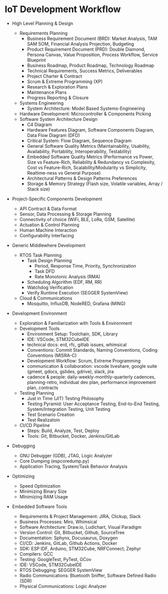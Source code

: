 # IoT Development Workflow

- High Level Planning & Design
    - Requirements Planning
        - Business Requirement Document (BRD): Market Analysis, TAM SAM SOM, Financial Analysis Projection, Budgeting
        - Product Requirement Document (PRD): Double Diamond, Persona Canvas, Value Proposition, Process Workflow, Service Blueprint
        - Business Roadmap, Product Roadmap, Technology Roadmap
        - Technical Requirements, Success Metrics, Deliverables
        - Project Charter & Contract
        - Scrum & Extreme Programming (XP)
        - Research & Exploration Plans
        - Maintenance Plans
        - Progress Reporting & Closure
    - Systems Engineering
        - System Architecture: Model Based Systems-Engineering
    - Hardware Development: Microcontroller & Components Picking
    - Software System Architecture Design
        - C4 Diagram
        - Hardware Features Diagram, Software Components Diagram, Data Flow Diagram (DFD)
        - Critical System: Flow Diagram, Sequence Diagram
        - General Software Quality Metrics (Maintainability, Usability, Availability, Portability, Interoperability, Testability)
        - Embedded Software Quality Metrics (Performance vs Power, Size vs Feature-Rich, Reliability & Redundancy vs Complexity, Cost vs Feature-Rich, Scalability/Modularity vs Simplicity, Realtime-ness vs General Purpose)
        - Architectural Patterns & Design Patterns Preferences
        - Storage & Memory Strategy (Flash size, Volatile variables, Array / Stack size)

- Project-Specific Components Development
    - API Contract & Data Format
    - Sensor, Data Processing & Storage Planning
    - Connectivity of choice (WiFi, BLE, LoRa, GSM, Satellite)
    - Actuation & Control Planning
    - Human Machine Interaction
    - Configurability Interfacing

- Generic Middlewhere Development
    - RTOS Task Planning
        - Task Design Planning
            - Period, Response Time, Priority, Synchronization
            - Task DFD
            - Rate Monotonic Analysis (RMA)
        - Scheduling Algorithm (EDF, RM, RR)
        - Watchdog Verification
        - Verify Runtime Execution (SEGGER SystemView)
    - Cloud & Communications
        - Mosquitto, InfluxDB, NodeRED, Grafana (MING)

- Development Environment
    - Exploration & Familiarization with Tools & Environment
    - Development Tools
        - Environment Setup: Toolchain, SDK, Library
        - IDE: VSCode, STM32CubeIDE
        - technical docs: erd, rfc, gitlab issues, whimsical
        - Conventions: Commit Standards, Naming Conventions, Coding Conventions (MISRA-C)
        - Development Workflow: Scrum, Extreme Programming
        - communication & collaboration: vscode liveshare, google suite (gmeet, gdocs, gslides, gdrive), slack, jira
        - cadence & people: daily-weekly-monthly-quarterly cadences, planning-retro, individual dev plan, performance improvement plan, contracts
    - Testing Planning
        - Just in Time (JIT) Testing Philosophy
        - Testing Pyramid: User Acceptance Testing, End-to-End Testing, System/Integration Testing, Unit Testing
        - Test Scenario Creation
        - Test Realizatoin
    - CI/CD Pipeline
        - Steps: Build, Analyze, Test, Deploy
        - Tools: Git, Bitbucket, Docker, Jenkins/GitLab

- Debugging
    - GNU Debugger (GDB), JTAG, Logic Analyzer
    - Core Dumping (espcoredump.py)
    - Application Tracing, System/Task Behavior Analysis
- Optimizing
    - Speed Optimization
    - Minimizing Binary Size
    - MInimizing RAM Usage

- Embedded Software Tools
    - Requirements & Project Management: JIRA, Clickup, Slack
    - Business Processes: Miro, Whimsical
    - Software Architecture: Draw.io, Ludichart, Visual Paradigm
    - Version Control: Git, Bitbucket, Github, SourceTree
    - Documentation: Sphynx, Docusaurus, Doxygen
    - CI/CD: Jenkins, GitLab, Github Actions, Docker
    - SDK: ESP IDF, Arduino, STM32Cube, NRFConnect; Zephyr
    - Compilers: GCC
    - Testing: GoogleTest, PyTest, GCov
    - IDE: VSCode, STM32CubeIDE
    - RTOS Debugging: SEGGER SystemView
    - Radio Communications: Bluetooth Sniffer, Software Defined Radio (SDR)
    - Physical Communications: Logic Analyzer